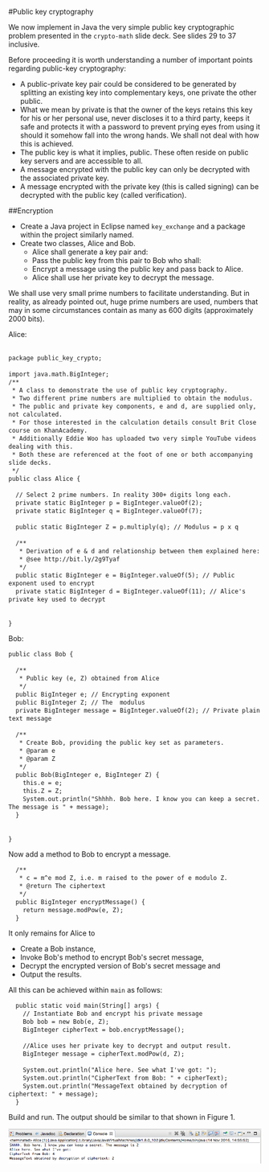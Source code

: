 #Public key cryptography

We now implement in Java the very simple public key cryptographic problem presented in the `crypto-math` slide deck. See slides 29 to 37 inclusive.

Before proceeding it is worth understanding a number of important points regarding public-key cryptography:

- A public-private key pair could be considered to be generated by splitting an existing key into complementary keys, one private the other public.
- What we mean by private is that the owner of the keys retains this key for his or her personal use, never discloses it to a third party, keeps it safe and protects it with a password to prevent prying eyes from using it should it somehow fall into the wrong hands. We shall not deal with how this is achieved. 
- The public key is what it implies, public. These often reside on public key servers and are accessible to all.
- A message encrypted with the public key can only be decrypted with the associated private key.
- A message encrypted with the private key (this is called signing) can be decrypted with the public key (called verification).

##Encryption

- Create a Java project in Eclipse named `key_exchange` and a package within the project similarly named.
- Create two classes, Alice and Bob.
    - Alice shall generate a key pair and:
    - Pass the public key from this pair to Bob who shall:
    - Encrypt a message using the public key and pass back to Alice.
    - Alice shall use her private key to decrypt the message.

We shall use very small prime numbers to facilitate understanding. But in reality, as already pointed out, huge prime numbers are used, numbers that may in some circumstances contain as many as 600 digits (approximately 2000 bits).

Alice:

```

package public_key_crypto;

import java.math.BigInteger;
/**
 * A class to demonstrate the use of public key cryptography.
 * Two different prime numbers are multiplied to obtain the modulus.
 * The public and private key components, e and d, are supplied only, not calculated.
 * For those interested in the calculation details consult Brit Close course on KhanAcademy.
 * Additionally Eddie Woo has uploaded two very simple YouTube videos dealing with this.
 * Both these are referenced at the foot of one or both accompanying slide decks.
 */
public class Alice {

  // Select 2 prime numbers. In reality 300+ digits long each.
  private static BigInteger p = BigInteger.valueOf(2);
  private static BigInteger q = BigInteger.valueOf(7);

  public static BigInteger Z = p.multiply(q); // Modulus = p x q
  
  /**
   * Derivation of e & d and relationship between them explained here:
   * @see http://bit.ly/2g9Tyaf
   */
  public static BigInteger e = BigInteger.valueOf(5); // Public exponent used to encrypt
  private static BigInteger d = BigInteger.valueOf(11); // Alice's private key used to decrypt 
  

}
```

Bob:

```
public class Bob {

  /**
   * Public key (e, Z) obtained from Alice
   */
  public BigInteger e; // Encrypting exponent 
  public BigInteger Z; // The  modulus
  private BigInteger message = BigInteger.valueOf(2); // Private plain text message
  
  /**
   * Create Bob, providing the public key set as parameters.
   * @param e
   * @param Z
   */
  public Bob(BigInteger e, BigInteger Z) {
    this.e = e;
    this.Z = Z;
    System.out.println("Shhhh. Bob here. I know you can keep a secret. The message is " + message);
  }
  

}
```

Now add a method to Bob to encrypt a message. 

```
  /**
   * c = m^e mod Z, i.e. m raised to the power of e modulo Z.
   * @return The ciphertext
   */
  public BigInteger encryptMessage() {
    return message.modPow(e, Z);
  }
```

It only remains for Alice to 

- Create a Bob instance, 
- Invoke Bob's method to encrypt Bob's secret message,
- Decrypt the encrypted version of Bob's secret message and
- Output the results.

All this can be achieved within `main` as follows:

```
  public static void main(String[] args) {
    // Instantiate Bob and encrypt his private message
    Bob bob = new Bob(e, Z);
    BigInteger cipherText = bob.encryptMessage();
    
    //Alice uses her private key to decrypt and output result.
    BigInteger message = cipherText.modPow(d, Z);

    System.out.println("Alice here. See what I've got: ");
    System.out.println("CipherText from Bob: " + cipherText);
    System.out.println("MessageText obtained by decryption of ciphertext: " + message);
  }
```
Build and run. The output should be similar to that shown in Figure 1.

![Figure 1: Public key encryption-decryption](img/21.png)
